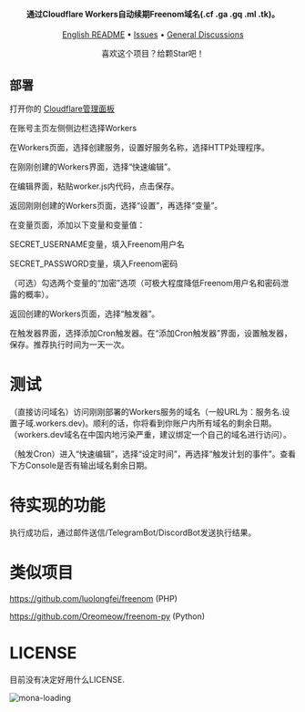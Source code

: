 
<h4 align="center">通过Cloudflare Workers自动续期Freenom域名(.cf .ga .gq .ml .tk)。</h4>

<p align="center">
  <a href="https://github.com/PencilNavigator/Freenom-Workers/blob/main/README_EN.md">English README</a>
  •
  <a href="https://github.com/Atlas-OS/Atlas/wiki/1.-FAQ#contents">Issues</a>
  •
  <a href="https://github.com/PencilNavigator/Freenom-Workers/discussions" target="_blank">General Discussions</a>
</p>
<p align="center">
 喜欢这个项目？给颗Star吧！
</p>

## 部署

打开你的 [Cloudflare管理面板](https://dash.cloudflare.com)


在账号主页左侧侧边栏选择Workers


在Workers页面，选择创建服务，设置好服务名称，选择HTTP处理程序。


在刚刚创建的Workers界面，选择“快速编辑”。


在编辑界面，粘贴worker.js内代码，点击保存。


返回刚刚创建的Workers页面，选择“设置”，再选择“变量”。


在变量页面，添加以下变量和变量值：

SECRET_USERNAME变量，填入Freenom用户名

SECRET_PASSWORD变量，填入Freenom密码


（可选）勾选两个变量的“加密”选项（可极大程度降低Freenom用户名和密码泄露的概率）。


返回创建的Workers页面，选择“触发器”。


在触发器界面，选择添加Cron触发器。在“添加Cron触发器”界面，设置触发器，保存。推荐执行时间为一天一次。


# 测试

（直接访问域名）访问刚刚部署的Workers服务的域名（一般URL为：服务名.设置子域.workers.dev)。顺利的话，你将看到你账户内所有域名的剩余日期。（workers.dev域名在中国内地污染严重，建议绑定一个自己的域名进行访问）。


（触发Cron）进入“快速编辑”，选择“设定时间”，再选择“触发计划的事件”。查看下方Console是否有输出域名剩余日期。

# 待实现的功能
执行成功后，通过邮件送信/TelegramBot/DiscordBot发送执行结果。


# 类似项目
https://github.com/luolongfei/freenom (PHP)

https://github.com/Oreomeow/freenom-py (Python)


# LICENSE
目前没有决定好用什么LICENSE.

![mona-loading](https://github.githubassets.com/images/mona-loading-dark.gif)
